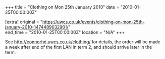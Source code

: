 +++
title = "Clothing on Mon 25th January 2010"
date = "2010-01-25T00:00:00Z"

[extra]
original = "https://uwcs.co.uk/events/clothing-on-mon-25th-january-2010-1474489032901/"    
end_time = "2010-01-25T00:00:00Z"
location = "N/A"
+++

See http://connorhd.uwcs.co.uk/clothing/ for details, the order will be made a week after end of the first LAN in term 2, and should arrive later in the term.

